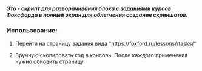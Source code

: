 #### *Это - скрипт для разворачивания блока с заданиями курсов Фоксфорда в полный экран для облегчения создания скриншотов.*

### Использование:

1) Перейти на страницу задания вида "https://foxford.ru/lessons/<id>/tasks/<id>"

2) Вручную скопировать код в консоль.
После каждого применения нужно обновить страницу.
